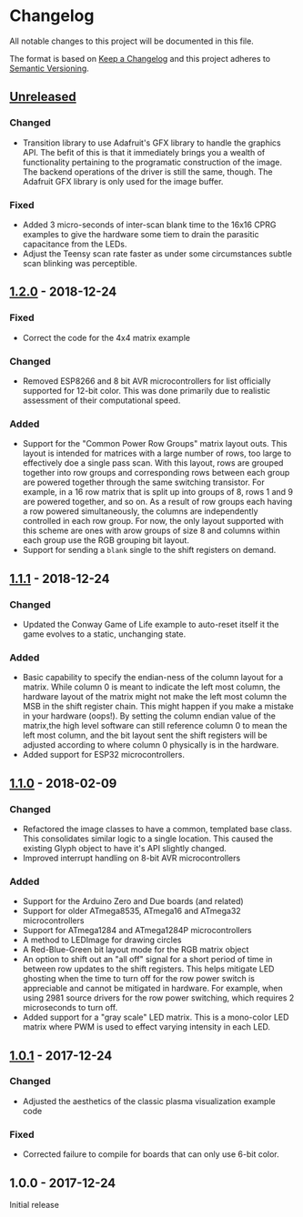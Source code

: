 # Changelog
All notable changes to this project will be documented in this file.

The format is based on [Keep a Changelog](http://keepachangelog.com/en/1.0.0/)
and this project adheres to [Semantic Versioning](http://semver.org/spec/v2.0.0.html).


## [Unreleased]
### Changed
- Transition library to use Adafruit's GFX library to handle the graphics API. The befit of this is that it immediately brings you a wealth of functionality pertaining to the programatic construction of the image. The backend operations of the driver is still the same, though. The Adafruit GFX library is only used for the image buffer.

### Fixed
- Added 3 micro-seconds of inter-scan blank time to the 16x16 CPRG examples to give the hardware some tiem to drain the parasitic capacitance from the LEDs.
- Adjust the Teensy scan rate faster as under some circumstances subtle scan blinking was perceptible. 

## [1.2.0] - 2018-12-24

### Fixed
- Correct the code for the 4x4 matrix example

### Changed
- Removed ESP8266 and 8 bit AVR microcontrollers for list officially supported for 12-bit color. This was done primarily due to realistic assessment of their computational speed. 

### Added
- Support for the "Common Power Row Groups" matrix layout outs. This layout is intended for matrices with a large number of rows, too large to effectively doe a single pass scan. With this layout, rows are grouped together into row groups and corresponding rows between each group are powered together through the same switching transistor. For example, in a 16 row matrix that is split up into groups of 8, rows 1 and 9 are powered together, and so on. As a result of row groups each having a row powered simultaneously, the columns are independently controlled in each row group.  For now, the only layout supported with this scheme are ones with arow groups of size 8 and columns within each group use the RGB grouping bit layout. 
- Support for sending a `blank` single to the shift registers on demand. 

## [1.1.1] - 2018-12-24

### Changed
- Updated the Conway Game of Life example to auto-reset itself it the game evolves to a static, unchanging state.

### Added
- Basic capability to specify the endian-ness of the column layout for a matrix. While column 0 is meant to indicate the left most column, the hardware layout of the matrix might not make the left most column the MSB in the shift register chain. This might happen if you make a mistake in your hardware (oops!). By setting the column endian value of the matrix,the high level software can still reference column 0 to mean the left most column, and the bit layout sent the shift registers will be adjusted according to where column 0 physically is in the hardware.
- Added support for ESP32 microcontrollers. 

## [1.1.0] - 2018-02-09

### Changed
- Refactored the image classes to have a common, templated base class. This consolidates similar logic to a single location. This caused the existing Glyph object to have it's API slightly changed.
- Improved interrupt handling on 8-bit AVR microcontrollers

### Added
- Support for the Arduino Zero and Due boards (and related)
- Support for older ATmega8535, ATmega16 and ATmega32 microcontrollers
- Support for ATmega1284 and ATmega1284P microcontrollers
- A method to LEDImage for drawing circles
- A Red-Blue-Green bit layout mode for the RGB matrix object
- An option to shift out an "all off" signal for a short period of time in between row updates to the shift registers. This helps mitigate LED ghosting when the time to turn off for the row power switch is appreciable and cannot be mitigated in hardware. For example, when using 2981 source drivers for the row power switching, which requires 2 microseconds to turn off.
- Added support for a "gray scale" LED matrix. This is a mono-color LED matrix where PWM is used to effect varying intensity in each LED. 


## [1.0.1] - 2017-12-24
### Changed
- Adjusted the aesthetics of the classic plasma visualization example code

### Fixed
- Corrected failure to compile for boards that can only use 6-bit color.

## 1.0.0 - 2017-12-24
Initial release

[Unreleased]: https://github.com/michaelkamprath/ShiftRegisterLEDMatrixLib/compare/v1.2.0...HEAD
[1.2.0]: https://github.com/michaelkamprath/ShiftRegisterLEDMatrixLib/compare/v1.1.1...v1.2.0
[1.1.1]: https://github.com/michaelkamprath/ShiftRegisterLEDMatrixLib/compare/v1.1.0...v1.1.1
[1.1.0]: https://github.com/michaelkamprath/ShiftRegisterLEDMatrixLib/compare/v1.0.1...v1.1.0
[1.0.1]: https://github.com/michaelkamprath/ShiftRegisterLEDMatrixLib/compare/v1.0.0...v1.0.1
